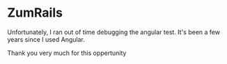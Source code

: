 # ZumRails

Unfortunately, I ran out of time debugging the angular test. It's been a few years since I used Angular. 

Thank you very much for this oppertunity

